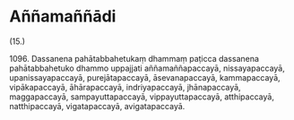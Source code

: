 

# Aññamaññādi






(15.)

1096\. Dassanena pahātabbahetukaṃ dhammaṃ paṭicca dassanena pahātabbahetuko dhammo uppajjati aññamaññapaccayā, nissayapaccayā, upanissayapaccayā, purejātapaccayā, āsevanapaccayā, kammapaccayā, vipākapaccayā, āhārapaccayā, indriyapaccayā, jhānapaccayā, maggapaccayā, sampayuttapaccayā, vippayuttapaccayā, atthipaccayā, natthipaccayā, vigatapaccayā, avigatapaccayā.



